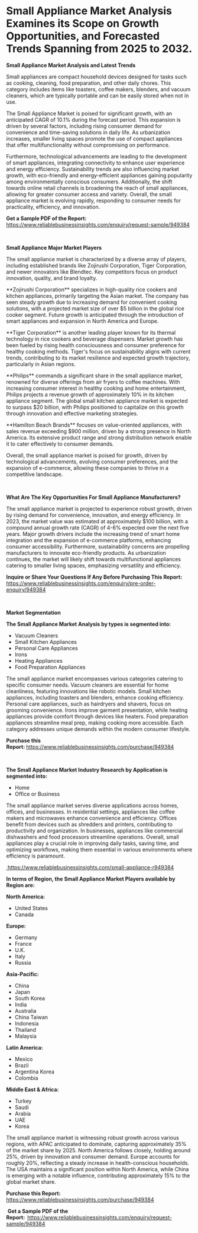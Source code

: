 <p><h1>Small Appliance Market Analysis Examines its Scope on Growth Opportunities, and Forecasted Trends Spanning from 2025 to 2032.</h1></p><p><strong>Small Appliance Market Analysis and Latest Trends</strong></p>
<p><p>Small appliances are compact household devices designed for tasks such as cooking, cleaning, food preparation, and other daily chores. This category includes items like toasters, coffee makers, blenders, and vacuum cleaners, which are typically portable and can be easily stored when not in use.</p><p>The Small Appliance Market is poised for significant growth, with an anticipated CAGR of 10.1% during the forecast period. This expansion is driven by several factors, including rising consumer demand for convenience and time-saving solutions in daily life. As urbanization increases, smaller living spaces promote the use of compact appliances that offer multifunctionality without compromising on performance.</p><p>Furthermore, technological advancements are leading to the development of smart appliances, integrating connectivity to enhance user experience and energy efficiency. Sustainability trends are also influencing market growth, with eco-friendly and energy-efficient appliances gaining popularity among environmentally conscious consumers. Additionally, the shift towards online retail channels is broadening the reach of small appliances, allowing for greater consumer access and variety. Overall, the small appliance market is evolving rapidly, responding to consumer needs for practicality, efficiency, and innovation.</p></p>
<p><strong>Get a Sample PDF of the Report:&nbsp;</strong> <a href="https://www.reliablebusinessinsights.com/enquiry/request-sample/949384?utm_campaign=2949&utm_medium=2&utm_source=Github&utm_content=ia&utm_term=17042025&utm_id=small-appliance">https://www.reliablebusinessinsights.com/enquiry/request-sample/949384</a></p>
<p>&nbsp;</p>
<p><strong>Small Appliance Major Market Players</strong></p>
<p><p>The small appliance market is characterized by a diverse array of players, including established brands like Zojirushi Corporation, Tiger Corporation, and newer innovators like Blendtec. Key competitors focus on product innovation, quality, and brand loyalty.</p><p>**Zojirushi Corporation** specializes in high-quality rice cookers and kitchen appliances, primarily targeting the Asian market. The company has seen steady growth due to increasing demand for convenient cooking solutions, with a projected market size of over $5 billion in the global rice cooker segment. Future growth is anticipated through the introduction of smart appliances and expansion in North America and Europe.</p><p>**Tiger Corporation** is another leading player known for its thermal technology in rice cookers and beverage dispensers. Market growth has been fueled by rising health consciousness and consumer preference for healthy cooking methods. Tiger's focus on sustainability aligns with current trends, contributing to its market resilience and expected growth trajectory, particularly in Asian regions.</p><p>**Philips** commands a significant share in the small appliance market, renowned for diverse offerings from air fryers to coffee machines. With increasing consumer interest in healthy cooking and home entertainment, Philips projects a revenue growth of approximately 10% in its kitchen appliance segment. The global small kitchen appliance market is expected to surpass $20 billion, with Philips positioned to capitalize on this growth through innovation and effective marketing strategies.</p><p>**Hamilton Beach Brands** focuses on value-oriented appliances, with sales revenue exceeding $900 million, driven by a strong presence in North America. Its extensive product range and strong distribution network enable it to cater effectively to consumer demands.</p><p>Overall, the small appliance market is poised for growth, driven by technological advancements, evolving consumer preferences, and the expansion of e-commerce, allowing these companies to thrive in a competitive landscape.</p></p>
<p>&nbsp;</p>
<p><strong>What Are The Key Opportunities For Small Appliance Manufacturers?</strong></p>
<p><p>The small appliance market is projected to experience robust growth, driven by rising demand for convenience, innovation, and energy efficiency. In 2023, the market value was estimated at approximately $100 billion, with a compound annual growth rate (CAGR) of 4-6% expected over the next five years. Major growth drivers include the increasing trend of smart home integration and the expansion of e-commerce platforms, enhancing consumer accessibility. Furthermore, sustainability concerns are propelling manufacturers to innovate eco-friendly products. As urbanization continues, the market will likely shift towards multifunctional appliances catering to smaller living spaces, emphasizing versatility and efficiency.</p></p>
<p><strong>Inquire or Share Your Questions If Any Before Purchasing This Report:</strong> <a href="https://www.reliablebusinessinsights.com/enquiry/pre-order-enquiry/949384?utm_campaign=2949&utm_medium=2&utm_source=Github&utm_content=ia&utm_term=17042025&utm_id=small-appliance">https://www.reliablebusinessinsights.com/enquiry/pre-order-enquiry/949384</a></p>
<p>&nbsp;</p>
<p><strong>Market Segmentation</strong></p>
<p><strong>The Small Appliance Market Analysis by types is segmented into:</strong></p>
<p><ul><li>Vacuum Cleaners</li><li>Small Kitchen Appliances</li><li>Personal Care Appliances</li><li>Irons</li><li>Heating Appliances</li><li>Food Preparation Appliances</li></ul></p>
<p><p>The small appliance market encompasses various categories catering to specific consumer needs. Vacuum cleaners are essential for home cleanliness, featuring innovations like robotic models. Small kitchen appliances, including toasters and blenders, enhance cooking efficiency. Personal care appliances, such as hairdryers and shavers, focus on grooming convenience. Irons improve garment presentation, while heating appliances provide comfort through devices like heaters. Food preparation appliances streamline meal prep, making cooking more accessible. Each category addresses unique demands within the modern consumer lifestyle.</p></p>
<p><strong>Purchase this Report:&nbsp;</strong><a href="https://www.reliablebusinessinsights.com/purchase/949384?utm_campaign=2949&utm_medium=2&utm_source=Github&utm_content=ia&utm_term=17042025&utm_id=small-appliance">https://www.reliablebusinessinsights.com/purchase/949384</a></p>
<p>&nbsp;</p>
<p><strong>The Small Appliance Market Industry Research by Application is segmented into:</strong></p>
<p><ul><li>Home</li><li>Office or Business</li></ul></p>
<p><p>The small appliance market serves diverse applications across homes, offices, and businesses. In residential settings, appliances like coffee makers and microwaves enhance convenience and efficiency. Offices benefit from devices such as shredders and printers, contributing to productivity and organization. In businesses, appliances like commercial dishwashers and food processors streamline operations. Overall, small appliances play a crucial role in improving daily tasks, saving time, and optimizing workflows, making them essential in various environments where efficiency is paramount.</p></p>
<p><a href="https://www.reliablebusinessinsights.com/small-appliance-r949384?utm_campaign=2949&utm_medium=2&utm_source=Github&utm_content=ia&utm_term=17042025&utm_id=small-appliance">&nbsp;https://www.reliablebusinessinsights.com/small-appliance-r949384</a></p>
<p><strong>In terms of Region, the Small Appliance Market Players available by Region are:</strong></p>
<p>
    <p> <strong> North America: </strong>
        <ul>
            <li>United States</li>
            <li>Canada</li>
        </ul>
        </p> 
    <p> <strong> Europe: </strong>
        <ul>
            <li>Germany</li>
            <li>France</li>
            <li>U.K.</li>
            <li>Italy</li>
            <li>Russia</li>
        </ul>
        </p> 
    <p> <strong> Asia-Pacific: </strong>
        <ul>
            <li>China</li>
            <li>Japan</li>
            <li>South Korea</li>
            <li>India</li>
            <li>Australia</li>
            <li>China Taiwan</li>
            <li>Indonesia</li>
            <li>Thailand</li>
            <li>Malaysia</li>
        </ul>
        </p> 
    <p> <strong> Latin America: </strong>
        <ul>
            <li>Mexico</li>
            <li>Brazil</li>
            <li>Argentina Korea</li>
            <li>Colombia</li>
        </ul>
        </p> 
    <p> <strong> Middle East & Africa: </strong>
        <ul>
            <li>Turkey</li>
            <li>Saudi</li>
            <li>Arabia</li>
            <li>UAE</li>
            <li>Korea</li>
        </ul>
    </p>
    </p>
<p><p>The small appliance market is witnessing robust growth across various regions, with APAC anticipated to dominate, capturing approximately 35% of the market share by 2025. North America follows closely, holding around 25%, driven by innovation and consumer demand. Europe accounts for roughly 20%, reflecting a steady increase in health-conscious households. The USA maintains a significant position within North America, while China is emerging with a notable influence, contributing approximately 15% to the global market share.</p></p>
<p><strong>Purchase this Report: </strong><a href="https://www.reliablebusinessinsights.com/purchase/949384?utm_campaign=2949&utm_medium=2&utm_source=Github&utm_content=ia&utm_term=17042025&utm_id=small-appliance">https://www.reliablebusinessinsights.com/purchase/949384</a></p>
<p>&nbsp;<strong>Get a Sample PDF of the Report:&nbsp;&nbsp;</strong><a href="https://www.reliablebusinessinsights.com/enquiry/request-sample/949384?utm_campaign=2949&utm_medium=2&utm_source=Github&utm_content=ia&utm_term=17042025&utm_id=small-appliance">https://www.reliablebusinessinsights.com/enquiry/request-sample/949384</a></p>
<p><strong></strong></p>
<p><p></p><p></p><p></p></p>